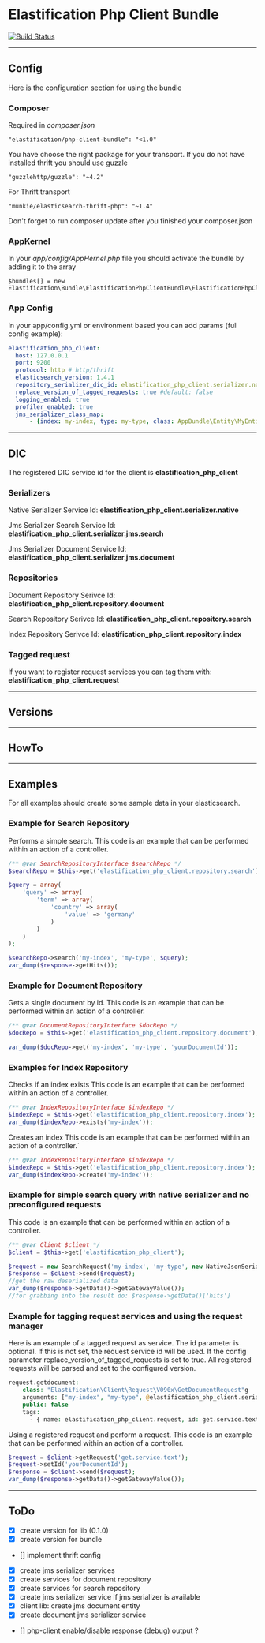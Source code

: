 # Elastification Php Client Bundle
[![Build Status](https://travis-ci.org/elastification/php-client-bundle.svg?branch=master)](https://travis-ci.org/elastification/php-client-bundle)


---

## Config

Here is the configuration section for using the bundle

### Composer

Required in *composer.json*
    
   ```"elastification/php-client-bundle": "<1.0"```
   
   
You have choose the right package for your transport. If you do not have installed thrift you should use guzzle

  ```"guzzlehttp/guzzle": "~4.2"```
  
  
For Thrift transport

  ```"munkie/elasticsearch-thrift-php": "~1.4"```
  
  
Don't forget to run composer update after you finished your composer.json

  
### AppKernel  

In your *app/config/AppHernel.php* file you should activate the bundle by adding it to the array

    $bundles[] = new Elastification\Bundle\ElastificationPhpClientBundle\ElastificationPhpClientBundle();


### App Config

In your app/config.yml or environment based you can add params (full config example):
```yml
elastification_php_client:
  host: 127.0.0.1
  port: 9200
  protocol: http # http/thrift
  elasticsearch_version: 1.4.1
  repository_serializer_dic_id: elastification_php_client.serializer.native #default: elastification_php_client.serializer.native
  replace_version_of_tagged_requests: true #default: false
  logging_enabled: true
  profiler_enabled: true
  jms_serializer_class_map:
      - {index: my-index, type: my-type, class: AppBundle\Entity\MyEntity}
```

---

## DIC

The registered DIC service id for the client is **elastification_php_client**


### Serializers

Native Serializer Service Id: **elastification_php_client.serializer.native**

Jms Serializer Search Service Id: **elastification_php_client.serializer.jms.search**

Jms Serializer Document Service Id: **elastification_php_client.serializer.jms.document**


### Repositories

Document Repository Serivce Id: **elastification_php_client.repository.document**

Search Repository Serivce Id: **elastification_php_client.repository.search**

Index Repository Serivce Id: **elastification_php_client.repository.index**


### Tagged request
If you want to register request services you can tag them with: **elastification_php_client.request**


---

## Versions

---

## HowTo

---
## Examples

For all examples should create some sample data in your elasticsearch.
 
### Example for Search Repository

Performs a simple search.
This code is an example that can be performed within an action of a controller.

```php
/** @var SearchRepositoryInterface $searchRepo */
$searchRepo = $this->get('elastification_php_client.repository.search');

$query = array(
    'query' => array(
        'term' => array(
            'country' => array(
                'value' => 'germany'
            )
        )
    )
);

$searchRepo->search('my-index', 'my-type', $query);
var_dump($response->getHits());
```

### Example for Document Repository

Gets a single document by id.
This code is an example that can be performed within an action of a controller.

```php
/** @var DocumentRepositoryInterface $docRepo */
$docRepo = $this->get('elastification_php_client.repository.document');

var_dump($docRepo->get('my-index', 'my-type', 'yourDocumentId'));
```
    
### Examples for Index Repository

Checks if an index exists
This code is an example that can be performed within an action of a controller.

```php
/** @var IndexRepositoryInterface $indexRepo */
$indexRepo = $this->get('elastification_php_client.repository.index');
var_dump($indexRepo->exists('my-index'));
```

Creates an index
This code is an example that can be performed within an action of a controller.`

```php
/** @var IndexRepositoryInterface $indexRepo */
$indexRepo = $this->get('elastification_php_client.repository.index');
var_dump($indexRepo->create('my-index'));
```
### Example for simple search query with native serializer and no preconfigured requests

This code is an example that can be performed within an action of a controller.

```php
/** @var Client $client */
$client = $this->get('elastification_php_client');

$request = new SearchRequest('my-index', 'my-type', new NativeJsonSerializer());
$response = $client->send($request);
//get the raw deserialized data
var_dump($response->getData()->getGatewayValue());
//for grabbing into the result do: $response->getData()['hits']
```

### Example for tagging request services and using the request manager
 
Here is an example of a tagged request as service. The id parameter is optional. If this is not set, the request service id will be used.
If the config parameter replace_version_of_tagged_requests is set to true. All registered requests will be parsed and set to the configured version.

```php
request.getdocument:
    class: "Elastification\Client\Request\V090x\GetDocumentRequest"g
    arguments: ["my-index", "my-type", @elastification_php_client.serializer.native]
    public: false
    tags:
      - { name: elastification_php_client.request, id: get.service.text }
```
    
Using a registered request and perform a request.
This code is an example that can be performed within an action of a controller.

```php
$request = $client->getRequest('get.service.text');
$request->setId('yourDocumentId');
$response = $client->send($request);
var_dump($response->getData()->getGatewayValue());
``` 
---

## ToDo

- [x] create version for lib (0.1.0)
- [x] create version for bundle
- [] implement thrift config
- [x] create jms serializer services
- [x] create services for document repository
- [x] create services for search repository
- [x] create jms serializer service if jms serializer is available
- [x] client lib: create jms document entity
- [x] create document jms serializer service
- [] php-client enable/disable response (debug) output ?